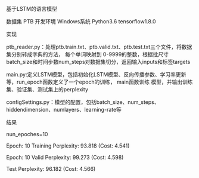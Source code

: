 基于LSTM的语言模型 

数据集 PTB 
开发环境 Windows系统 Python3.6 tensorflow1.8.0 

实现

ptb_reader.py：处理ptb.train.txt、ptb.valid.txt、ptb.test.txt三个文件，将数据集分别转成字典的方法，
每个单词映射到 0-9999的整数，根据批尺寸batch_size和时间步数num_steps对数据集切分，返回输入inputs和标签targets

main.py:定义LSTM模型，包括初始化LSTM模型、反向传播参数、学习率更新等，run_epoch函数定义了一个epoch的训练，
main函数训练 模型，并输出训练集、验证集、测试集上的perplexity

configSettings.py：模型的配置，包括batch_size、num_steps、hiddendimension、numlayers、learning-rate等 

结果 

nun_epoches=10

Epoch: 10 Training Perplexity: 93.818 (Cost: 4.541) 

Epoch: 10 Valid Perplexity: 99.273 (Cost: 4.598) 

Test Perplexity: 96.182 (Cost: 4.566)
